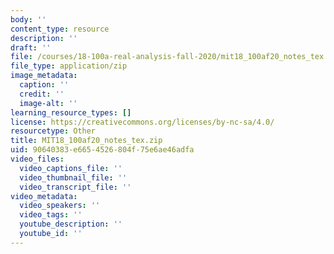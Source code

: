 ```yaml
---
body: ''
content_type: resource
description: ''
draft: ''
file: /courses/18-100a-real-analysis-fall-2020/mit18_100af20_notes_tex.zip
file_type: application/zip
image_metadata:
  caption: ''
  credit: ''
  image-alt: ''
learning_resource_types: []
license: https://creativecommons.org/licenses/by-nc-sa/4.0/
resourcetype: Other
title: MIT18_100af20_notes_tex.zip
uid: 90640383-e665-4526-804f-75e6ae46adfa
video_files:
  video_captions_file: ''
  video_thumbnail_file: ''
  video_transcript_file: ''
video_metadata:
  video_speakers: ''
  video_tags: ''
  youtube_description: ''
  youtube_id: ''
---
```

